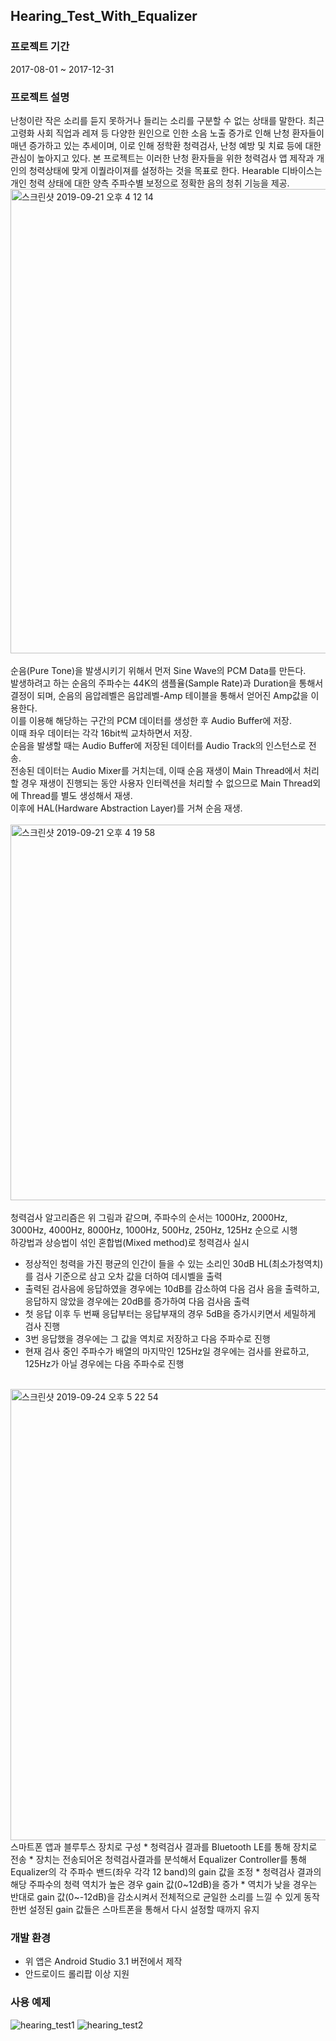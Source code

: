 ## Hearing_Test_With_Equalizer

### 프로젝트 기간
2017-08-01 ~ 2017-12-31

### 프로젝트 설명
난청이란 작은 소리를 듣지 못하거나 들리는 소리를 구분할 수 없는 상태를 말한다.
최근 고령화 사회 직업과 레져 등 다양한 원인으로 인한 소음 노출 증가로 인해 난청 환자들이 매년 증가하고 있는 추세이며, 이로 인해 정학환 청력검사, 난청 예방 및 치료 등에 대한 관심이 높아지고 있다.
본 프로젝트는 이러한 난청 환자들을 위한 청력검사 앱 제작과 개인의 청력상태에 맞게 이퀄라이져를 설정하는 것을 목표로 한다.
Hearable 디바이스는 개인 청력 상태에 대한 양측 주파수별 보정으로 정확한 음의 청취 기능을 제공.
<br />
<img width="743" alt="스크린샷 2019-09-21 오후 4 12 14" src="https://user-images.githubusercontent.com/26424846/65369642-a8f90380-dc8a-11e9-8bcf-29b14c5327ea.png">
<br />
<br />
순음(Pure Tone)을 발생시키기 위해서 먼저 Sine Wave의 PCM Data를 만든다.
<br />
발생하려고 하는 순음의 주파수는 44K의 샘플율(Sample Rate)과 Duration을 통해서 결정이 되며, 순음의 음압레벨은 음압레벨-Amp 테이블을 통해서 얻어진 Amp값을 이용한다.
<br />
이를 이용해 해당하는 구간의 PCM 데이터를 생성한 후 Audio Buffer에 저장.
<br />
이때 좌우 데이터는 각각 16bit씩 교차하면서 저장.
<br />
순음을 발생할 때는 Audio Buffer에 저장된 데이터를 Audio Track의 인스턴스로 전송.
<br />
전송된 데이터는 Audio Mixer를 거치는데, 이때 순음 재생이 Main Thread에서 처리할 경우 재생이 진행되는 동안 사용자 인터렉션을 처리할 수 없으므로 Main Thread외에 Thread를 별도 생성해서 재생.
<br />
이후에 HAL(Hardware Abstraction Layer)를 거쳐 순음 재생.
<br />
<br />
<img width="601" alt="스크린샷 2019-09-21 오후 4 19 58" src="https://user-images.githubusercontent.com/26424846/65369716-bd89cb80-dc8b-11e9-90f7-6ed1aefc2600.png">
<br />
<br />
청력검사 알고리즘은 위 그림과 같으며, 주파수의 순서는 1000Hz, 2000Hz, 3000Hz, 4000Hz, 8000Hz, 1000Hz, 500Hz, 250Hz, 125Hz 순으로 시행
<br />
하강법과 상승법이 섞인 혼합법(Mixed method)로 청력검사 실시
* 정상적인 청력을 가진 평균의 인간이 들을 수 있는 소리인 30dB HL(최소가청역치)를 검사 기준으로 삼고 오차 값을 더하여 데시벨을 출력
* 출력된 검사음에 응답하였을 경우에는 10dB를 감소하여 다음 검사 음을 출력하고, 응답하지 않았을 경우에는 20dB를 증가하여 다음 검사음 출력
* 첫 응답 이후 두 번째 응답부터는 응답부재의 경우 5dB을 증가시키면서 세밀하게 검사 진행
* 3번 응답했을 경우에는 그 값을 역치로 저장하고 다음 주파수로 진행
* 현재 검사 중인 주파수가 배열의 마지막인 125Hz일 경우에는 검사를 완료하고, 125Hz가 아닐 경우에는 다음 주파수로 진행
<br />
<img width="722" alt="스크린샷 2019-09-24 오후 5 22 54" src="https://user-images.githubusercontent.com/26424846/65494545-0215a100-def0-11e9-910f-e636273fb0b7.png">
<br />
스마트폰 앱과 블루투스 장치로 구성
* 청력검사 결과를 Bluetooth LE를 통해 장치로 전송
* 장치는 전송되어온 청력검사결과를 분석해서 Equalizer Controller를 통해 Equalizer의 각 주파수 밴드(좌우 각각 12 band)의 gain 값을 조정
* 청력검사 결과의 해당 주파수의 청력 역치가 높은 경우 gain 값(0~12dB)을 증가
* 역치가 낮을 경우는 반대로 gain 값(0~-12dB)을 감소시켜서 전체적으로 균일한 소리를 느낄 수 있게 동작
한번 설정된 gain 값들은 스마트폰을 통해서 다시 설정할 때까지 유지

### 개발 환경
* 위 앱은 Android Studio 3.1 버전에서 제작
* 안드로이드 롤리팝 이상 지원

### 사용 예제
![hearing_test1](https://user-images.githubusercontent.com/26424846/65490117-87488800-dee7-11e9-808a-3d60a94ceba3.jpg)
![hearing_test2](https://user-images.githubusercontent.com/26424846/65490147-94fe0d80-dee7-11e9-9dcf-3ecc08931492.jpg)

